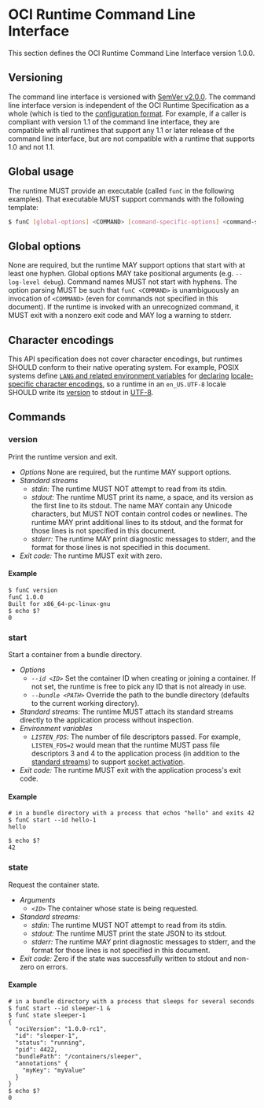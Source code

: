 # OCI Runtime Command Line Interface

This section defines the OCI Runtime Command Line Interface version 1.0.0.

## Versioning

The command line interface is versioned with [SemVer v2.0.0][semver].
The command line interface version is independent of the OCI Runtime Specification as a whole (which is tied to the [configuration format][runtime-spec-version].
For example, if a caller is compliant with version 1.1 of the command line interface, they are compatible with all runtimes that support any 1.1 or later release of the command line interface, but are not compatible with a runtime that supports 1.0 and not 1.1.

## Global usage

The runtime MUST provide an executable (called `funC` in the following examples).
That executable MUST support commands with the following template:

```sh
$ funC [global-options] <COMMAND> [command-specific-options] <command-specific-arguments>
```

## Global options

None are required, but the runtime MAY support options that start with at least one hyphen.
Global options MAY take positional arguments (e.g. `--log-level debug`).
Command names MUST not start with hyphens.
The option parsing MUST be such that `funC <COMMAND>` is unambiguously an invocation of `<COMMAND>` (even for commands not specified in this document).
If the runtime is invoked with an unrecognized command, it MUST exit with a nonzero exit code and MAY log a warning to stderr.

## Character encodings

This API specification does not cover character encodings, but runtimes SHOULD conform to their native operating system.
For example, POSIX systems define [`LANG` and related environment variables][posix-lang] for [declaring][posix-locale-encoding] [locale-specific character encodings][posix-encoding], so a runtime in an `en_US.UTF-8` locale SHOULD write its [version](#version) to stdout in [UTF-8][].

## Commands

### version

Print the runtime version and exit.

* *Options* None are required, but the runtime MAY support options.
* *Standard streams*
  * *stdin:* The runtime MUST NOT attempt to read from its stdin.
  * *stdout:* The runtime MUST print its name, a space, and its version as the first line to its stdout.
    The name MAY contain any Unicode characters, but MUST NOT contain control codes or newlines.
    The runtime MAY print additional lines to its stdout, and the format for those lines is not specified in this document.
  * *stderr:* The runtime MAY print diagnostic messages to stderr, and the format for those lines is not specified in this document.
* *Exit code:* The runtime MUST exit with zero.

#### Example

```
$ funC version
funC 1.0.0
Built for x86_64-pc-linux-gnu
$ echo $?
0
```

### start

Start a container from a bundle directory.

* *Options*
  * *`--id <ID>`* Set the container ID when creating or joining a container.
    If not set, the runtime is free to pick any ID that is not already in use.
  * *`--bundle <PATH>`* Override the path to the bundle directory (defaults to the current working directory).
* *Standard streams:* The runtime MUST attach its standard streams directly to the application process without inspection.
* *Environment variables*
  * *`LISTEN_FDS`:* The number of file descriptors passed.
    For example, `LISTEN_FDS=2` would mean that the runtime MUST pass file descriptors 3 and 4 to the application process (in addition to the [standard streams][standard-streams]) to support [socket activation][systemd-listen-fds].
* *Exit code:* The runtime MUST exit with the application process's exit code.

#### Example

```
# in a bundle directory with a process that echos "hello" and exits 42
$ funC start --id hello-1
hello

$ echo $?
42
```

### state

Request the container state.

* *Arguments*
  * *`<ID>`* The container whose state is being requested.
* *Standard streams:*
  * *stdin:* The runtime MUST NOT attempt to read from its stdin.
  * *stdout:* The runtime MUST print the state JSON to its stdout.
  * *stderr:* The runtime MAY print diagnostic messages to stderr, and the format for those lines is not specified in this document.
* *Exit code:* Zero if the state was successfully written to stdout and non-zero on errors.

#### Example

```
# in a bundle directory with a process that sleeps for several seconds
$ funC start --id sleeper-1 &
$ funC state sleeper-1
{
  "ociVersion": "1.0.0-rc1",
  "id": "sleeper-1",
  "status": "running",
  "pid": 4422,
  "bundlePath": "/containers/sleeper",
  "annotations" {
    "myKey": "myValue"
  }
}
$ echo $?
0
```

[posix-encoding]: http://pubs.opengroup.org/onlinepubs/9699919799/basedefs/V1_chap06.html#tag_06_02
[posix-lang]: http://pubs.opengroup.org/onlinepubs/9699919799/basedefs/V1_chap08.html#tag_08_02
[posix-locale-encoding]: http://www.unicode.org/reports/tr35/#Bundle_vs_Item_Lookup
[semver]: http://semver.org/spec/v2.0.0.html
[standard-streams]: https://github.com/opencontainers/specs/blob/v0.1.1/runtime-linux.md#file-descriptors
[systemd-listen-fds]: http://www.freedesktop.org/software/systemd/man/sd_listen_fds.html
[runtime-spec-version]: https://github.com/opencontainers/runtime-spec/blob/v1.0.0-rc4/config.md#specification-version
[UTF-8]: http://www.unicode.org/versions/Unicode8.0.0/ch03.pdf

